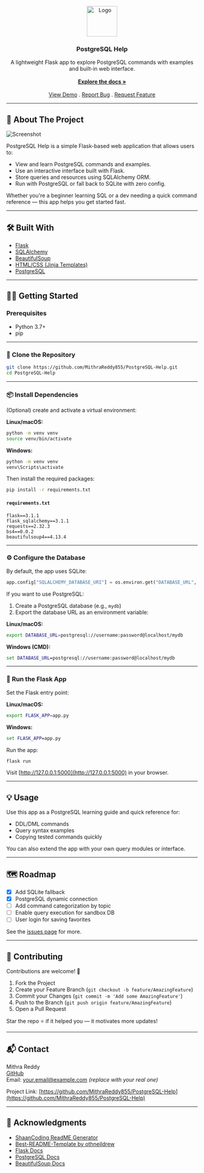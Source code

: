 <br/>
<div align="center">
<a href="https://github.com/MithraReddy855/PostgreSQL-Help">
<img src="https://picsum.photos/400" alt="Logo" width="80" height="80">
</a>

<h3 align="center">PostgreSQL Help</h3>

<p align="center">
A lightweight Flask app to explore PostgreSQL commands with examples and built-in web interface.
<br/>
<br/>
<a href="https://github.com/MithraReddy855/PostgreSQL-Help"><strong>Explore the docs »</strong></a>
<br/>
<br/>
<a href="https://github.com/MithraReddy855/PostgreSQL-Help">View Demo</a>
.
<a href="https://github.com/MithraReddy855/PostgreSQL-Help/issues/new?labels=bug">Report Bug</a>
.
<a href="https://github.com/MithraReddy855/PostgreSQL-Help/issues/new?labels=enhancement">Request Feature</a>
</p>
</div>

---

## 📘 About The Project

![Screenshot](https://picsum.photos/1920/1080)

PostgreSQL Help is a simple Flask-based web application that allows users to:

- View and learn PostgreSQL commands and examples.
- Use an interactive interface built with Flask.
- Store queries and resources using SQLAlchemy ORM.
- Run with PostgreSQL or fall back to SQLite with zero config.

Whether you're a beginner learning SQL or a dev needing a quick command reference — this app helps you get started fast.

---

## 🛠️ Built With

- [Flask](https://flask.palletsprojects.com/)
- [SQLAlchemy](https://www.sqlalchemy.org/)
- [BeautifulSoup](https://www.crummy.com/software/BeautifulSoup/)
- [HTML/CSS (Jinja Templates)](https://jinja.palletsprojects.com/)
- [PostgreSQL](https://www.postgresql.org/)

---

## 🧑‍💻 Getting Started

### Prerequisites

- Python 3.7+
- pip

---

### 📂 Clone the Repository

```bash
git clone https://github.com/MithraReddy855/PostgreSQL-Help.git
cd PostgreSQL-Help
```

---

### 📦 Install Dependencies

(Optional) create and activate a virtual environment:

**Linux/macOS:**
```bash
python -m venv venv
source venv/bin/activate
```

**Windows:**
```bash
python -m venv venv
venv\Scripts\activate
```

Then install the required packages:

```bash
pip install -r requirements.txt
```

#### `requirements.txt`

```text
flask==3.1.1
flask_sqlalchemy==3.1.1
requests==2.32.3
bs4==0.0.2
beautifulsoup4==4.13.4
```

---

### ⚙️ Configure the Database

By default, the app uses SQLite:

```python
app.config["SQLALCHEMY_DATABASE_URI"] = os.environ.get("DATABASE_URL", "sqlite:///postgresql_agent.db")
```

If you want to use PostgreSQL:

1. Create a PostgreSQL database (e.g., `mydb`)
2. Export the database URL as an environment variable:

**Linux/macOS:**
```bash
export DATABASE_URL=postgresql://username:password@localhost/mydb
```

**Windows (CMD):**
```cmd
set DATABASE_URL=postgresql://username:password@localhost/mydb
```

---

### 🚀 Run the Flask App

Set the Flask entry point:

**Linux/macOS:**
```bash
export FLASK_APP=app.py
```

**Windows:**
```cmd
set FLASK_APP=app.py
```

Run the app:

```bash
flask run
```

Visit [http://127.0.0.1:5000](http://127.0.0.1:5000) in your browser.

---

## 💡 Usage

Use this app as a PostgreSQL learning guide and quick reference for:

- DDL/DML commands
- Query syntax examples
- Copying tested commands quickly

You can also extend the app with your own query modules or interface.

---

## 🗺️ Roadmap

- [x] Add SQLite fallback
- [x] PostgreSQL dynamic connection
- [ ] Add command categorization by topic
- [ ] Enable query execution for sandbox DB
- [ ] User login for saving favorites

See the [issues page](https://github.com/MithraReddy855/PostgreSQL-Help/issues) for more.

---

## 🤝 Contributing

Contributions are welcome! 🎉

1. Fork the Project  
2. Create your Feature Branch (`git checkout -b feature/AmazingFeature`)  
3. Commit your Changes (`git commit -m 'Add some AmazingFeature'`)  
4. Push to the Branch (`git push origin feature/AmazingFeature`)  
5. Open a Pull Request  

Star the repo ⭐ if it helped you — it motivates more updates!

---

## 📬 Contact

Mithra Reddy  
[GitHub](https://github.com/MithraReddy855)  
Email: your.email@example.com *(replace with your real one)*  

Project Link: [https://github.com/MithraReddy855/PostgreSQL-Help](https://github.com/MithraReddy855/PostgreSQL-Help)

---

## 🙏 Acknowledgments

- [ShaanCoding ReadME Generator](https://github.com/ShaanCoding/ReadME-Generator)
- [Best-README-Template by othneildrew](https://github.com/othneildrew/Best-README-Template)
- [Flask Docs](https://flask.palletsprojects.com/)
- [PostgreSQL Docs](https://www.postgresql.org/docs/)
- [BeautifulSoup Docs](https://www.crummy.com/software/BeautifulSoup/bs4/doc/)
